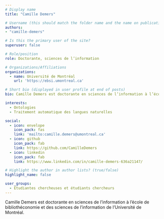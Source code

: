 ```yaml
---
# Display name
title: "Camille Demers"

# Username (this should match the folder name and the name on publications)
authors:
- "camille-demers"

# Is this the primary user of the site?
superuser: false

# Role/position
role: Doctorante, sciences de l’information

# Organizations/Affiliations
organizations:
  - name: Université de Montréal
    url: 'https://ebsi.umontreal.ca'

# Short bio (displayed in user profile at end of posts)
bio: Camille Demers est doctorante en sciences de l’information à l’école de bibliothéconomie et des sciences de l’information de l’Université de Montréal.

interests:
  - Ontologies
  - Traitement automatique des langues naturelles

social:
  - icon: envelope
    icon_pack: fas
    link: 'mailto:camille.demers@umontreal.ca'
  - icon: github
    icon_pack: fab
    link: https://github.com/CamilleDemers
  - icon: linkedin
    icon_pack: fab
    link: https://www.linkedin.com/in/camille-demers-636a21147/

# Highlight the author in author lists? (true/false)
highlight_name: false

user_groups:
  - Étudiantes chercheuses et étudiants chercheurs
---
```

Camille Demers est doctorante en sciences de l’information à l’école de bibliothéconomie et des sciences de l’information de l’Université de Montréal.